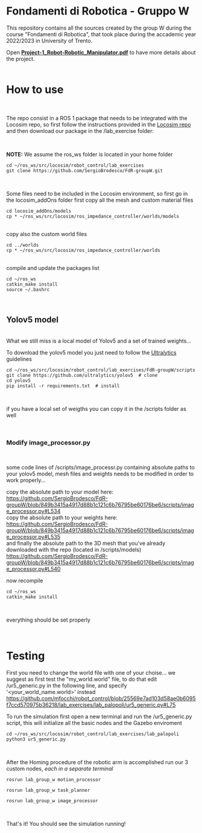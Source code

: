 # Fondamenti di Robotica - Gruppo W

This repository contains all the sources created by the group W during the course "Fondamenti di Robotica", that took place during the accademic year 2022/2023 in University of Trento.

Open [**Project-1_Robot-Robotic_Manipulator.pdf**](https://github.com/SergioBrodesco/FdR-groupW/blob/master/Project-1_Robot-Robotic_Manipulator.pdf) to have more details about the project.
<br><br>

# How to use
<br>

The repo consist in a ROS 1 package that needs to be integrated with the Locosim repo, so first follow the instructions provided in the
[Locosim repo](https://github.com/mfocchi/locosim) and then download our package in the /lab_exercise folder:

<br>

**NOTE:** We assume the ros_ws folder is located in your home folder

```
cd ~/ros_ws/src/locosim/robot_control/lab_exercises
git clone https://github.com/SergioBrodesco/FdR-groupW.git
```

<br>

Some files need to be included in the Locosim environment, so first go in the locosim_addOns folder first copy all the mesh and custom material files

```
cd locosim_addOns/models
cp * ~/ros_ws/src/locosim/ros_impedance_controller/worlds/models
```
<br>
copy also the custom world files

```
cd ../worlds
cp * ~/ros_ws/src/locosim/ros_impedance_controller/worlds
```

<br>
compile and update the packages list

```
cd ~/ros_ws
catkin_make install
source ~/.bashrc
```

<br>

## Yolov5 model
<br>
What we still miss is a local model of Yolov5 and a set of trained weights...

To download the yolov5 model you just need to follow the [Ultralytics](https://github.com/ultralytics/yolov5) guidelines

```
cd ~/ros_ws/src/locosim/robot_control/lab_exercises/FdR-groupW/scripts
git clone https://github.com/ultralytics/yolov5  # clone
cd yolov5
pip install -r requirements.txt  # install
```

<br>

if you have a local set of weigths you can copy it in the /scripts folder as well

<br>

### Modify image_processor.py

<br>

some code lines of /scripts/image_processr.py containing absolute paths to your yolov5 model, mesh files and weights needs to be modified in order to work properly...

copy the absolute path to your model here:
https://github.com/SergioBrodesco/FdR-groupW/blob/849b3415a4917d88b1c121c6b76795be60176be6/scripts/image_processor.py#L534
<br>
copy the absolute path to your weights here:
https://github.com/SergioBrodesco/FdR-groupW/blob/849b3415a4917d88b1c121c6b76795be60176be6/scripts/image_processor.py#L535
<br>
and finally the absolute path to the 3D mesh that you've already downloaded with the repo (located in /scripts/models)
https://github.com/SergioBrodesco/FdR-groupW/blob/849b3415a4917d88b1c121c6b76795be60176be6/scripts/image_processor.py#L540
<br>

now recompile
```
cd ~/ros_ws
catkin_make install
```

<br>

everything should be set properly

<br>

# Testing

First you need to change the world file with one of your choise... we suggest as first test the "my_world.world" file, to do that edit /ur5_generic.py in the following line, and specify '<your_world_name.world>' instead
https://github.com/mfocchi/robot_control/blob/25569e7ad103d58ae0b6095f7ccd570975b36218/lab_exercises/lab_palopoli/ur5_generic.py#L75
<br>

To run the simulation first open a new terminal and run the /ur5_generic.py script, this will initialize all the basic nodes and the Gazebo enviroment
```
cd ~/ros_ws/src/locosim/robot_control/lab_exercises/lab_palopoli
python3 ur5_generic.py
```
<br>

After the Homing procedure of the robotic arm is accomplished run our 3 custom nodes, *each in a separate terminal*

```
rosrun lab_group_w motion_processor
```
```
rosrun lab_group_w task_planner
```
```
rosrun lab_group_w image_processor
```

<br>

That's it! You should see the simulation running!

<br>



